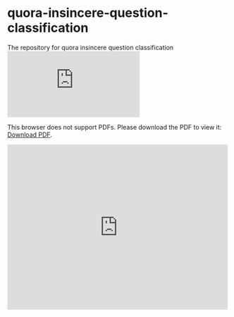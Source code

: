 # quora-insincere-question-classification
The repository for quora insincere question classification
<object data="https://github.com/louis-huang/quora-insincere-question-classification/blob/master/540%20fina-Gaoyuan%20Huang.pdf" type="application/pdf" width="700px" height="700px">
    <embed src="https://github.com/louis-huang/quora-insincere-question-classification/blob/master/540%20fina-Gaoyuan%20Huang.pdf">
        <p>This browser does not support PDFs. Please download the PDF to view it: <a href="https://github.com/louis-huang/quora-insincere-question-classification/blob/master/540%20fina-Gaoyuan%20Huang.pdf">Download PDF</a>.</p>
    </embed>
</object>


<embed src="https://github.com/louis-huang/quora-insincere-question-classification/blob/master/540%20fina-Gaoyuan%20Huang.pdf" width="500" height="375" 
 type="application/pdf">
